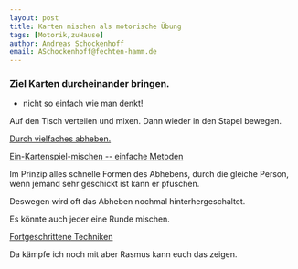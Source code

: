 ```yaml
---
layout: post
title: Karten mischen als motorische Übung
tags: [Motorik,zuHause]
author: Andreas Schockenhoff
email: ASchockenhoff@fechten-hamm.de
---
```


### Ziel Karten durcheinander bringen.

* nicht so einfach wie man denkt!



Auf den Tisch verteilen und mixen. Dann wieder in den Stapel bewegen.

[Durch vielfaches abheben.](https://de.wikipedia.org/wiki/Abheben_(Spielkarten)) 

[Ein-Kartenspiel-mischen -- einfache Metoden](https://de.wikihow.com/Ein-Kartenspiel-mischen)

Im Prinzip alles schnelle Formen des Abhebens, durch die gleiche Person, wenn jemand sehr geschickt ist kann er pfuschen.

Deswegen wird oft das Abheben nochmal hinterhergeschaltet. 

Es könnte auch jeder eine Runde mischen. 

[Fortgeschrittene Techniken](https://www.youtube.com/watch?v=bRjEbvsxFbQ)

Da kämpfe ich noch mit aber Rasmus kann euch das zeigen.